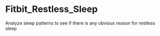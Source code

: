 # Fitbit_Restless_Sleep
 Analyze sleep patterns to see if there is any obvious reason for restless sleep
